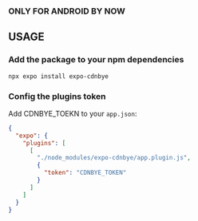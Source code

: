 ### ONLY FOR ANDROID BY NOW

## USAGE

### Add the package to your npm dependencies

```
npx expo install expo-cdnbye
```

### Config the plugins token

Add CDNBYE_TOEKN to your `app.json`:

```json
{
  "expo": {
    "plugins": [
      [
        "./node_modules/expo-cdnbye/app.plugin.js",
        {
          "token": "CDNBYE_TOKEN"
        }
      ]
    ]
  }
}
```
